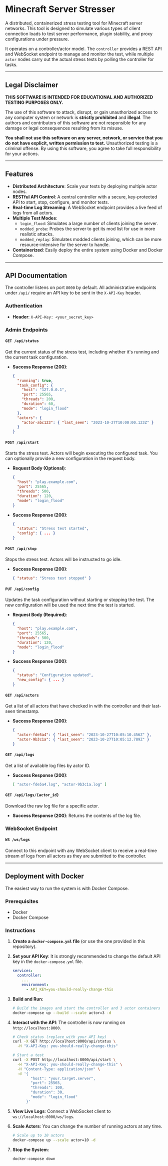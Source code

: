 # Minecraft Server Stresser

A distributed, containerized stress testing tool for Minecraft server networks. This tool is designed to simulate various types of client connection loads to test server performance, plugin stability, and proxy configurations under pressure.

It operates on a controller/actor model. The `controller` provides a REST API and WebSocket endpoint to manage and monitor the test, while multiple `actor` nodes carry out the actual stress tests by polling the controller for tasks.

---

## Legal Disclaimer

**THIS SOFTWARE IS INTENDED FOR EDUCATIONAL AND AUTHORIZED TESTING PURPOSES ONLY.**

The use of this software to attack, disrupt, or gain unauthorized access to any computer system or network is **strictly prohibited** and **illegal**. The authors and contributors of this software are not responsible for any damage or legal consequences resulting from its misuse.

**You shall not use this software on any server, network, or service that you do not have explicit, written permission to test.** Unauthorized testing is a criminal offense. By using this software, you agree to take full responsibility for your actions.

---

## Features

- **Distributed Architecture**: Scale your tests by deploying multiple actor nodes.
- **RESTful API Control**: A central controller with a secure, key-protected API to start, stop, configure, and monitor tests.
- **Real-time Log Streaming**: A WebSocket endpoint provides a live feed of logs from all actors.
- **Multiple Test Modes**:
    - `login_flood`: Simulates a large number of clients joining the server.
    - `modded_probe`: Probes the server to get its mod list for use in more realistic attacks.
    - `modded_replay`: Simulates modded clients joining, which can be more resource-intensive for the server to handle.
- **Containerized**: Easily deploy the entire system using Docker and Docker Compose.

---

## API Documentation

The controller listens on port `8000` by default. All administrative endpoints under `/api/` require an API key to be sent in the `X-API-Key` header.

### Authentication

-   **Header**: `X-API-Key: <your_secret_key>`

### Admin Endpoints

#### `GET /api/status`
Get the current status of the stress test, including whether it's running and the current task configuration.

-   **Success Response (200)**:
    ```json
    {
      "running": true,
      "task_config": {
        "host": "127.0.0.1",
        "port": 25565,
        "threads": 200,
        "duration": 60,
        "mode": "login_flood"
      },
      "actors": {
        "actor-abc123": { "last_seen": "2023-10-27T10:00:00.123Z" }
      }
    }
    ```

#### `POST /api/start`
Starts the stress test. Actors will begin executing the configured task. You can optionally provide a new configuration in the request body.

-   **Request Body (Optional)**:
    ```json
    {
      "host": "play.example.com",
      "port": 25565,
      "threads": 500,
      "duration": 120,
      "mode": "login_flood"
    }
    ```
-   **Success Response (200)**:
    ```json
    {
      "status": "Stress test started",
      "config": { ... }
    }
    ```

#### `POST /api/stop`
Stops the stress test. Actors will be instructed to go idle.

-   **Success Response (200)**:
    ```json
    { "status": "Stress test stopped" }
    ```

#### `PUT /api/config`
Updates the task configuration without starting or stopping the test. The new configuration will be used the next time the test is started.

-   **Request Body (Required)**:
    ```json
    {
      "host": "play.example.com",
      "port": 25565,
      "threads": 500,
      "duration": 120,
      "mode": "login_flood"
    }
    ```
-   **Success Response (200)**:
    ```json
    {
      "status": "Configuration updated",
      "new_config": { ... }
    }
    ```

#### `GET /api/actors`
Get a list of all actors that have checked in with the controller and their last-seen timestamp.

-   **Success Response (200)**:
    ```json
    {
      "actor-fde5a4": { "last_seen": "2023-10-27T10:05:10.456Z" },
      "actor-9b3c1a": { "last_seen": "2023-10-27T10:05:12.789Z" }
    }
    ```

#### `GET /api/logs`
Get a list of available log files by actor ID.

-   **Success Response (200)**:
    ```json
    [ "actor-fde5a4.log", "actor-9b3c1a.log" ]
    ```

#### `GET /api/logs/{actor_id}`
Download the raw log file for a specific actor.

-   **Success Response (200)**: Returns the contents of the log file.

### WebSocket Endpoint

#### `WS /ws/logs`
Connect to this endpoint with any WebSocket client to receive a real-time stream of logs from all actors as they are submitted to the controller.

---

## Deployment with Docker

The easiest way to run the system is with Docker Compose.

### Prerequisites
- Docker
- Docker Compose

### Instructions

1.  **Create a `docker-compose.yml` file** (or use the one provided in this repository).

2.  **Set your API Key**: It is strongly recommended to change the default API key in the `docker-compose.yml` file.
    ```yaml
    services:
      controller:
        ...
        environment:
          - API_KEY=you-should-really-change-this
    ```

3.  **Build and Run**:
    ```bash
    # Build the images and start the controller and 3 actor containers
    docker-compose up --build --scale actor=3 -d
    ```

4.  **Interact with the API**: The controller is now running on `http://localhost:8000`.
    ```bash
    # Check status (replace with your API key)
    curl -X GET http://localhost:8000/api/status \
      -H "X-API-Key: you-should-really-change-this"

    # Start a test
    curl -X POST http://localhost:8000/api/start \
      -H "X-API-Key: you-should-really-change-this" \
      -H "Content-Type: application/json" \
      -d '{
            "host": "your.target.server",
            "port": 25565,
            "threads": 100,
            "duration": 30,
            "mode": "login_flood"
          }'
    ```

5.  **View Live Logs**: Connect a WebSocket client to `ws://localhost:8000/ws/logs`.

6.  **Scale Actors**: You can change the number of running actors at any time.
    ```bash
    # Scale up to 10 actors
    docker-compose up --scale actor=10 -d
    ```

7.  **Stop the System**:
    ```bash
    docker-compose down
    ```
